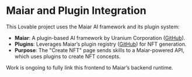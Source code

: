 # Maiar and Plugin Integration

This Lovable project uses the Maiar AI framework and its plugin system:

- **Maiar**: A plugin-based AI framework by Uranium Corporation ([GitHub](https://github.com/UraniumCorporation/maiar-ai)).
- **Plugins**: Leverages Maiar’s plugin registry ([GitHub](https://github.com/UraniumCorporation/plugin-registry)) for NFT generation.
- **Purpose**: The "Create NFT" page sends skills to a Maiar-powered API, which uses plugins to create NFT concepts.

Work is ongoing to fully link this frontend to Maiar’s backend runtime.
